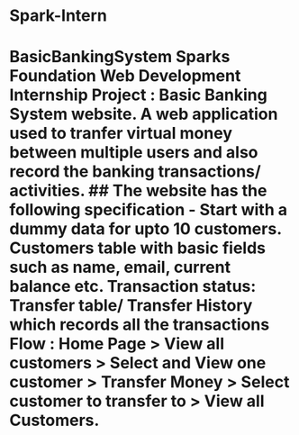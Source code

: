 # Spark-Intern
# BasicBankingSystem Sparks Foundation Web Development Internship Project : Basic Banking System website.  A web application used to tranfer virtual money between multiple users and also record the banking transactions/ activities.  ## The website has the following specification -   Start with a dummy data for upto 10 customers.   Customers table with basic fields such as name, email, current balance etc.  Transaction status:  Transfer table/ Transfer History which records all the transactions  Flow : Home Page > View all customers > Select and View one customer > Transfer Money > Select customer to transfer to > View all Customers.
